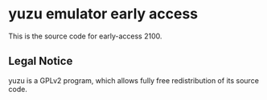 yuzu emulator early access
=============

This is the source code for early-access 2100.

## Legal Notice

yuzu is a GPLv2 program, which allows fully free redistribution of its source code.